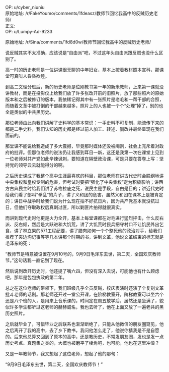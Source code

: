 
OP: u/cyber_niuniu  
原始地址: /r/FakeYoumo/comments/1fdeasz/教师节回忆我高中的反贼历史老师/  
正文:  
OP: u/Lumpy-Ad-9233  

 原始地址: /r/Sina/comments/1fd8d0w/教师节回忆我高中的反贼历史老师/  

说反贼其实不太准确，应该说是“自由派”吧，不过这年头自由派跟反贼也没什么区别了。

高一时的历史老师是一位讲课很无聊的中年妇女，基本上按着教材照本宣科，那课堂可真叫人昏昏欲睡。

到高二文理分班后，新的历史老师是位刚教书第一年的新米教师，上来第一课就没讲教材，而是在投影仪上给我们放了许多张改开前的旧照片，放了那些照片的原始版本和之后被修订的版本，我依稀记得其中有一张照片是老毛和一帮干部的合照，而随着文革中被打倒的干部越来越多，照片上的人也被一个个“处理”掉了，别的也全是类似的中共黑历史。

那位老师由此向我们讲解了史料学的基本常识：一手史料不可复制，能流传下来的都是二手史料，我们认知的历史都是经过前人加工、转述、删改并最终呈现在我们面前的。

那堂课不能说给我造成了多大震撼，毕竟那时媒体还没被阉割，社会上充斥着对政府的批评。但那位老师的说法仍让我感到耳目一新，这还是我第一次在课堂上见到一位老师对共产党如此辛辣讽刺，要知道在隔壁政治课，可是只要在答卷上写：坚持党的领导云云就能得分的啊。

之后历史课成了我整个高中生涯最喜欢的科目，那位老师在讲古代史时会脱纲地讲中央集权和皇权专制的危害，但考试时要把“强化了中央集权”定为积极影响；讲西方古典民主时给我们讲了苏格拉底之死，说民主是手段，自由是目的；讲近代史时给我们看了部叫“拳乱”的片子，讲了义和团的危害，虽然义和团在课本上是被肯定的；讲日中战争时给我们说为什么现在拍不好抗日片，因为共产党基本就没抗过日，但他们夺取政权后真剿过匪，所以剿匪片拍得就很真实。

而讲到现代史时他更是火力全开，基本上每堂课都在对毛进行猛烈抨击，什么反右派、反右倾，然后是大跃进和大饥荒，讲了大饥荒时民兵把守村口不让饥民外出乞食，讲了林立果的571工程纪要，讲了腊肉如何一个个整死他的政治对手，给我们推荐了夹边沟记事等等几本讲那个时期的书，讲到文革，他说文革结束的标志就是毛泽东的死：

“教师节是特意被设置在9月10号的，9月9日毛泽东去世，第二天，全国欢庆教师节。”这句话我一直记到了现在。

然后说到改开历史时，他还提了嘴六四，但没有深入去说，可能他也有什么顾虑吧，那年是包包执政的第二年。

总之在这位老师的带领下，我们班级几乎全员反贼，校庆表演时还演了个复刻文革批斗老师的话剧。那老师还开过一堂公开课，在阶梯教室开，阶梯教室可以坐六个还是八个班的人，是用来上音乐课的，时间定在周五放学后，居然还是坐满了，貌似许多学生都听过这老师的赫赫威名，我也去听了，他在上面又放了一遍老共的黑历史照片。

之后就毕业了，可惜毕业之后联系也渐渐断绝了，只能从他微信的朋友圈窥见，他之后离开了我的高中，去了乡下教书，我问他怎么走了，他说你猜我是不是自愿的。后来他总算又回到了原本的高中，还是教历史，不常发朋友圈，发也是发一点历史考点、真题集之类的，大概也被磨平了棱角吧，也可能，他也在这里冲浪？

又是一年教师节，我又想起了这位老师，想起了他的那句：

“9月9日毛泽东去世，第二天，全国欢庆教师节！”
